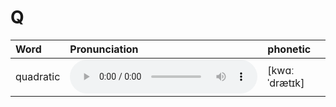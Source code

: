 
# Q

| Word  | Pronunciation | phonetic |
| :-- | :-- | :-- |
| quadratic | <audio :src="$withBase('/audio/quadratic.mp3')" controls="controls" controlslist="nodownload"></audio> | [kwɑːˈdrætɪk] |
